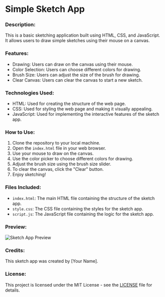 # Simple Sketch App

### Description:
This is a basic sketching application built using HTML, CSS, and JavaScript. It allows users to draw simple sketches using their mouse on a canvas.

### Features:
- Drawing: Users can draw on the canvas using their mouse.
- Color Selection: Users can choose different colors for drawing.
- Brush Size: Users can adjust the size of the brush for drawing.
- Clear Canvas: Users can clear the canvas to start a new sketch.

### Technologies Used:
- HTML: Used for creating the structure of the web page.
- CSS: Used for styling the web page and making it visually appealing.
- JavaScript: Used for implementing the interactive features of the sketch app.

### How to Use:
1. Clone the repository to your local machine.
2. Open the `index.html` file in your web browser.
3. Use your mouse to draw on the canvas.
4. Use the color picker to choose different colors for drawing.
5. Adjust the brush size using the brush size slider.
6. To clear the canvas, click the "Clear" button.
7. Enjoy sketching!

### Files Included:
- `index.html`: The main HTML file containing the structure of the sketch app.
- `style.css`: The CSS file containing the styles for the sketch app.
- `script.js`: The JavaScript file containing the logic for the sketch app.

### Preview:
![Sketch App Preview](sketch_app_preview.png)

### Credits:
This sketch app was created by [Your Name]. 

### License:
This project is licensed under the MIT License - see the [LICENSE](LICENSE) file for details.
